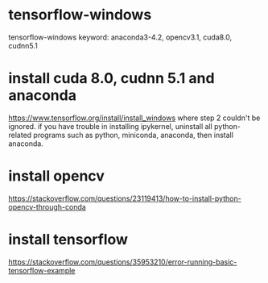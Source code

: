 # tensorflow-windows
tensorflow-windows keyword: anaconda3-4.2, opencv3.1, cuda8.0, cudnn5.1
# install cuda 8.0, cudnn 5.1 and anaconda
  https://www.tensorflow.org/install/install_windows
  where step 2 couldn't be ignored. if you have trouble in installing ipykernel, uninstall all python-related programs such as python, miniconda, anaconda, then install anaconda.
# install opencv
  https://stackoverflow.com/questions/23119413/how-to-install-python-opencv-through-conda
# install tensorflow
  https://stackoverflow.com/questions/35953210/error-running-basic-tensorflow-example
